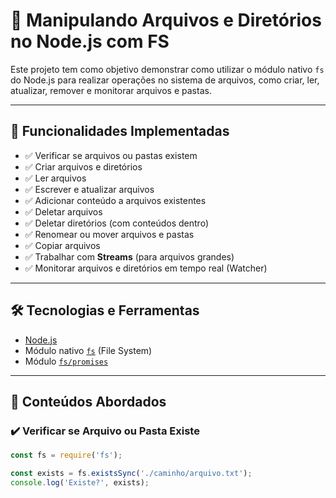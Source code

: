 # 📂 Manipulando Arquivos e Diretórios no Node.js com FS

Este projeto tem como objetivo demonstrar como utilizar o módulo nativo `fs` do Node.js para realizar operações no sistema de arquivos, como criar, ler, atualizar, remover e monitorar arquivos e pastas.

---

## 🚀 Funcionalidades Implementadas

- ✅ Verificar se arquivos ou pastas existem
- ✅ Criar arquivos e diretórios
- ✅ Ler arquivos
- ✅ Escrever e atualizar arquivos
- ✅ Adicionar conteúdo a arquivos existentes
- ✅ Deletar arquivos
- ✅ Deletar diretórios (com conteúdos dentro)
- ✅ Renomear ou mover arquivos e pastas
- ✅ Copiar arquivos
- ✅ Trabalhar com **Streams** (para arquivos grandes)
- ✅ Monitorar arquivos e diretórios em tempo real (Watcher)

---

## 🛠️ Tecnologias e Ferramentas

- [Node.js](https://nodejs.org/)
- Módulo nativo [`fs`](https://nodejs.org/api/fs.html) (File System)
- Módulo [`fs/promises`](https://nodejs.org/api/fs.html#fspromisesapi)

---

## 📑 Conteúdos Abordados

### ✔️ Verificar se Arquivo ou Pasta Existe

```js
const fs = require('fs');

const exists = fs.existsSync('./caminho/arquivo.txt');
console.log('Existe?', exists);
